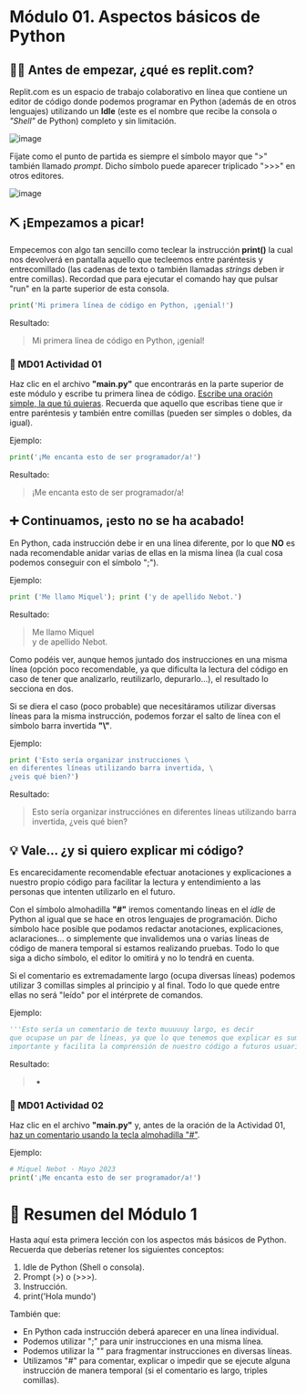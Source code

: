 # Módulo 01. Aspectos básicos de Python

## 🤚🏻 Antes de empezar, ¿qué es replit.com?
  Replit.com es un espacio de trabajo colaborativo en línea que contiene un editor de código donde podemos programar en Python (además de en otros lenguajes) utilizando un __Idle__ (este es el nombre que recibe la consola o _"Shell"_ de Python) completo y sin limitación.  

![image](assets/logo.png)
 
  
  Fíjate como el punto de partida es siempre el símbolo mayor que ">" también llamado _prompt_. Dicho símbolo puede aparecer triplicado ">>>" en otros editores. 

![image](assets/prompt_triple.png)

## ⛏ ¡Empezamos a picar!

Empecemos con algo tan sencillo como teclear la instrucción __print()__ la cual nos devolverá en pantalla aquello que tecleemos entre paréntesis y entrecomillado (las cadenas de texto o también llamadas _strings_ deben ir entre comillas). Recordad que para ejecutar el comando hay que pulsar "run" en la parte superior de esta consola.

```python
print('Mi primera línea de código en Python, ¡genial!')
```
Resultado:
> Mi primera línea de código en Python, ¡genial!

### 🔴 MD01 Actividad 01

Haz clic en el archivo __"main.py"__ que encontrarás en la parte superior de este módulo y escribe tu primera línea de código. <ins>Escribe una oración simple, la que tú quieras</ins>. Recuerda que aquello que escribas tiene que ir entre paréntesis y también entre comillas (pueden ser simples o dobles, da igual).  

Ejemplo:

```python
print('¡Me encanta esto de ser programador/a!')
```
Resultado:
> ¡Me encanta esto de ser programador/a!

## ➕ Continuamos, ¡esto no se ha acabado!

En Python, cada instrucción debe ir en una línea diferente, por lo que __NO__ es nada recomendable anidar varias de ellas en la misma línea (la cual cosa podemos conseguir con el símbolo ";").  

Ejemplo:

```python
print ('Me llamo Miquel'); print ('y de apellido Nebot.')
```
Resultado:
> Me llamo Miquel\
> y de apellido Nebot.

Como podéis ver, aunque hemos juntado dos instrucciones en una misma línea (opción poco recomendable, ya que dificulta la lectura del código en caso de tener que analizarlo, reutilizarlo, depurarlo...), el resultado lo secciona en dos.

Si se diera el caso (poco probable) que necesitáramos utilizar diversas líneas para la misma instrucción, podemos forzar el salto de línea con el símbolo barra invertida __"\\\"__. 

Ejemplo:
 
 ```python
print ('Esto sería organizar instrucciones \
en diferentes líneas utilizando barra invertida, \
¿veis qué bien?')
```
Resultado:
>Esto sería organizar instrucciónes en diferentes líneas utilizando barra invertida, ¿veis qué bien?
## 💡 Vale... ¿y si quiero explicar mi código?

Es encarecidamente recomendable efectuar anotaciones y explicaciones a nuestro propio código para facilitar la lectura y entendimiento a las personas que intenten utilizarlo en el futuro.  

Con el símbolo almohadilla __"#"__ iremos comentando líneas en el _idle_ de Python al igual que se hace en otros lenguajes de programación. Dicho símbolo hace posible que podamos redactar anotaciones, explicaciones, aclaraciones... o simplemente que invalidemos una o varias líneas de código de manera temporal si estamos realizando pruebas. Todo lo que siga a dicho símbolo, el editor lo omitirá y no lo tendrá en cuenta.  

Si el comentario es extremadamente largo (ocupa diversas líneas) podemos utilizar 3 comillas simples al principio y al final. Todo lo que quede entre ellas no será "leído" por el intérprete de comandos.

Ejemplo:

```python
'''Esto sería un comentario de texto muuuuuy largo, es decir
que ocupase un par de líneas, ya que lo que tenemos que explicar es sumamente
importante y facilita la comprensión de nuestro código a futuros usuarios.'''
```
Resultado:
>-

### 🔴 MD01 Actividad 02

Haz clic en el archivo __"main.py"__ y, antes de la oración de la Actividad 01, <ins>haz un comentario usando la tecla almohadilla "#"</ins>.  

Ejemplo:

```python
# Miquel Nebot · Mayo 2023
print('¡Me encanta esto de ser programador/a!')
```

# 🤗 Resumen del Módulo 1

Hasta aquí esta primera lección con los aspectos más básicos de Python. Recuerda que deberías retener los siguientes conceptos:
1. Idle de Python (Shell o consola).
2. Prompt (>) o (>>>).
3. Instrucción.
4. print('Hola mundo')
  
También que:  
* En Python cada instrucción deberá aparecer en una línea individual.  
* Podemos utilizar ";" para unir instrucciones en una misma línea.  
* Podemos utilizar la "\" para fragmentar instrucciones en diversas líneas.  
* Utilizamos "#" para comentar, explicar o impedir que se ejecute alguna instrucción de manera temporal (si el comentario es largo, triples comillas).
